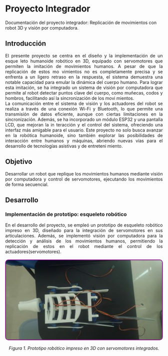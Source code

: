 # Proyecto Integrador
Documentación del proyecto integrador:  Replicación de movimientos con robot 3D y visión por computadora.
## Introducción
<div align="justify">
 El presente proyecto se centra en el diseño y la implementación de un esque
leto humanoide robótico en 3D, equipado con servomotores que permiten la
 imitación de movimientos humanos. A pesar de que la replicación de estos mo
vimientos no es completamente precisa y se enfrenta a un ligero retraso en la
 respuesta, el sistema demuestra una notable capacidad para emular la dinámica
 del cuerpo humano. Para lograr esta imitación, se ha integrado un sistema de
 visión por computadora que permite al robot detectar puntos clave del cuerpo,
 como muñecas, codos y hombros, facilitando así la sincronización de los movi
mientos.<br>
 La comunicación entre el sistema de visión y los actuadores del robot se realiza
 a través de una conexión Wi-Fi y Bluetooth, lo que permite una transmisión de
 datos eficiente, aunque con ciertas limitaciones en la sincronización. Además,
 se ha incorporado un módulo ESP32 y una pantalla LCD, que mejoran la in
teracción y el control del sistema, ofreciendo una interfaz más amigable para
 el usuario. Este proyecto no solo busca avanzar en la robótica humanoide, sino
 también explorar las posibilidades de interacción entre humanos y máquinas,
 abriendo nuevas vías para el desarrollo de tecnologías asistivas y de entreteni
miento.
</div>

## Objetivo 
<div align="justify">
 Desarrollar un robot que replique los movimientos humanos mediante visión
 por computadora y control de servomotores, ejecutando los movimientos de
 forma secuencial.
</div>

## Desarrollo 

###  Implementación de prototipo: esqueleto robótico

<div align="justify">
 En el desarrollo del proyecto, se empleó un prototipo de esqueleto robótico
 impreso en 3D, diseñado para la integración de servomotores en sus articulaciones.
 Además, se implementó visión por computadora para la detección y
 análisis de los movimientos humanos, permitiendo la replicación de estos en el
 robot mediante el control de los actuadores(servomotores).
 </div>
 <br>
 
<div align="center">
  <img src="https://github.com/cbmeli/Proyecto_Integrador/raw/main/prototipo2.jpg" alt="Prototipo del robot" width="500" style="border: 2px solid #800080; border-radius: 10px;">
  <p><em>Figura 1. Prototipo robótico impreso en 3D con servomotores integrados.</em></p>
</div>




